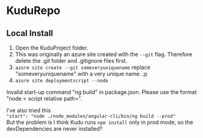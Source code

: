 # KuduRepo

## Local Install ##
1. Open the KuduProject folder.
2. This was originally an azure site created with the `--git` flag.  Therefore delete the .git folder and .gitignore files first.
3. `azure site create --git someveryuniquename`
  replace "someveryuniquename" with a very unique name.  ;p
4. `azure site deploymentscript --node`

  
Invalid start-up command "ng build" in package.json. Please use the format "node < script relative path>".  
  
I've also tried this  
`"start": "node ./node_modules/angular-cli/bin/ng build --prod"`  
But the problem is I think Kudu runs `npm install` only in prod mode, so the devDependencies are never installed?
